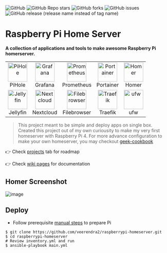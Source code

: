 ![GitHub](https://img.shields.io/github/license/veerendra2/raspberrypi-homeserver)
![GitHub Repo stars](https://img.shields.io/github/stars/veerendra2/raspberrypi-homeserver?style=plastic)
![GitHub forks](https://img.shields.io/github/forks/veerendra2/raspberrypi-homeserver?style=plastic)
![GitHub issues](https://img.shields.io/github/issues/veerendra2/raspberrypi-homeserver?style=plastic)
![GitHub release (release name instead of tag name)](https://img.shields.io/github/v/release/veerendra2/raspberrypi-homeserver?include_prereleases&style=plastic)
# Raspberry Pi Home Server
**A collection of applications and tools to make awesome Raspberry Pi homerserver.**
<table>
<tr>
  <td>
    <center>
      <img src="https://user-images.githubusercontent.com/8393701/194064977-eca90693-1ddb-46cf-8a77-91cdf9e4bc69.png" alt="PiHole" width="60"/> <br/>PiHole
    </center>
  </td>
  <td>
    <center>
      <img src="https://user-images.githubusercontent.com/8393701/194064712-9256cf97-b353-46b7-80b6-f0eb40ab7d92.png" alt="Grafana" width="60"/> <br/> Grafana
    </center>
  </td>
  <td>
    <center>
      <img src="https://user-images.githubusercontent.com/8393701/194065021-97ddcecc-bba4-4157-b720-461e7d3735e7.png" alt="Prometheus" width="60"/> <br/> Prometheus
    </center>
  </td>
  <td>
    <center>
      <img src="https://user-images.githubusercontent.com/8393701/194064903-5644c6be-ba19-4192-9a76-35ddc78d8c4b.png" alt="Portainer" width="60"/> <br /> Portainer
    </center>
  </td>
  <td>
    <center>
      <img src="https://user-images.githubusercontent.com/8393701/194067359-05781276-1953-4b6c-a548-c3d292d49389.png" alt="Homer" width="60"/> <br /> Homer
    </center>
  </td>
</tr>
<tr>
  <td>
    <center>
      <img src="https://user-images.githubusercontent.com/8393701/194766544-2b539ee7-cb51-426f-9174-a98c1f94a044.png" alt="Jellyfin" width="60"/> <br /> Jellyfin
    </center>
  </td>
  <td>
    <center>
      <img src="https://user-images.githubusercontent.com/8393701/195693675-b363b46a-146d-49f0-9182-6fc59b3e281d.png" alt="Nextcloud" width="60"/> <br /> Nextcloud
    </center>
  </td>
  <td>
    <center>
      <img src="https://user-images.githubusercontent.com/8393701/194383872-f90aab62-ebac-4973-bbb0-766fafd2a8cd.png" alt="Filebrowser" width="60"/> <br /> Filebrowser
    </center>
  </td>
  <td>
    <center>
      <img src="https://user-images.githubusercontent.com/8393701/221434420-2277ee82-115d-4ec6-bbe7-d0a010687dda.png" alt="Traefik" width="60"/> <br /> Traefik
    </center>
  </td>
  <td>
    <center>
      <img src="https://user-images.githubusercontent.com/8393701/196800928-49cd5781-88b2-40ff-b398-7d335cca24c0.png" alt="ufw" width="60"/> <br /> ufw
    </center>
  </td>
</tr>
</table>

> This project meant to be simple and deploy apps on single box. Created this project out of my own curiousity to make my very first homeserver with Raspberry Pi 4. For more advance configuration to make your own homeserver, you may checkout [geek-cookbook](https://github.com/geek-cookbook/geek-cookbook)

:point_right: Check [projects](https://github.com/veerendra2/raspberrypi-homeserver/projects) tab for roadmap

:point_right: Check [wiki pages](https://github.com/veerendra2/raspberrypi-homeserver/wiki) for documentation

## Homer Screenshot
![image](https://user-images.githubusercontent.com/8393701/221434707-6c8e83a5-8116-4f78-9b2f-941bf1c053e2.png)

## Deploy
* Follow prerequisite [manual steps](https://github.com/veerendra2/raspberrypi-homeserver/wiki/Manual-Steps) to prepare Pi
```
$ git clone https://github.com/veerendra2/raspberrypi-homeserver.git
$ cd raspberrypi-homeserver
# Review inventory.yml and run
$ ansible-playbook main.yml
```

